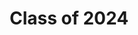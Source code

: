 ---
name: Meng Chen
website: https://www.linkedin.com/in/meng-c-1138ba18b/
image: /assets/people/mengchen.jpeg
role: Undergraduate
title: Class of 2024
---